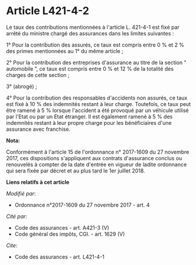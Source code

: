 # Article L421-4-2

Le taux des contributions mentionnées à l'article L. 421-4-1 est fixé par arrêté du ministre chargé des assurances dans les
limites suivantes :

1° Pour la contribution des assurés, ce taux est compris entre 0 % et 2 % des primes mentionnées au 1° du même article ;

2° Pour la contribution des entreprises d'assurance au titre de la section " automobile ”, ce taux est compris entre 0 % et
12 % de la totalité des charges de cette section ;

3° (abrogé) ;

4° Pour la contribution des responsables d'accidents non assurés, ce taux est fixé à 10 % des indemnités restant à leur
charge. Toutefois, ce taux peut être ramené à 5 % lorsque l'accident a été provoqué par un véhicule utilisé par l'Etat ou par
un Etat étranger. Il est également ramené à 5 % des indemnités restant à leur propre charge pour les bénéficiaires d'une
assurance avec franchise.

**Nota:**

Conformément à l'article 15 de l'ordonnance n° 2017-1609 du 27 novembre 2017, ces dispositions s'appliquent aux contrats
d'assurance conclus ou renouvelés à compter de la date d'entrée en vigueur de ladite ordonnance qui sera fixée par décret et
au plus tard le 1er juillet 2018.

**Liens relatifs à cet article**

_Modifié par_:

  - Ordonnance n°2017-1609 du 27 novembre 2017 - art. 4

_Cité par_:

  - Code des assurances - art. A421-3 (V)
  - Code général des impôts, CGI. - art. 1629 (V)

_Cite_:

  - Code des assurances - art. L421-4-1
